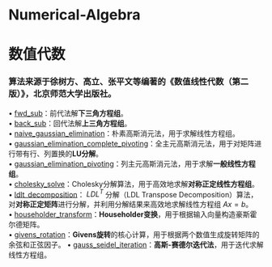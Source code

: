 # Numerical-Algebra
# 数值代数
### 算法来源于徐树方、高立、张平文等编著的《数值线性代数（第二版）》，北京师范大学出版社。
$\bullet$ [fwd_sub](fwd_sub.m)：前代法解**下三角方程组**。  
$\bullet$ [back_sub](back_sub.m)：回代法解**上三角方程组**。  
$\bullet$ [naive_gaussian_elimination](naive_gaussian_elimination.m)：朴素高斯消元法，用于求解线性方程组。  
$\bullet$ [gaussian_elimination_complete_pivoting](gaussian_elimination_complete_pivoting.m)：全主元高斯消元法，用于对矩阵进行带有行、列置换的**LU分解**。  
$\bullet$ [gaussian_elimination_pivoting](gaussian_elimination_pivoting.m)：列主元高斯消元法，用于求解**一般线性方程组**。  
$\bullet$ [cholesky_solve](cholesky_solve.m)：Cholesky分解算法，用于高效地求解**对称正定线性方程组**。  
$\bullet$ [ldlt_decomposition](ldlt_decomposition.m)： $LDL^T$ 分解（LDL Transpose Decomposition）算法，对**对称正定矩阵**进行分解，并利用分解结果来高效地求解线性方程组 $Ax=b$。  
$\bullet$ [householder_transform](householder_transform.m)：**Householder变换**，用于根据输入向量构造豪斯霍尔德矩阵。  
$\bullet$ [givens_rotation](givens_rotation.m)：**Givens旋转**的核心计算，用于根据两个数值生成旋转矩阵的余弦和正弦因子。
$\bullet$ [gauss_seidel_iteration](gauss_seidel_iteration.m)：**高斯-赛德尔迭代法**，用于迭代求解线性方程组。
